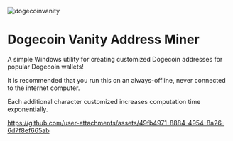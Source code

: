 ![dogecoinvanity](https://github.com/user-attachments/assets/c1c89793-5c6f-413b-b3aa-8862e9b16033)
# Dogecoin Vanity Address Miner


A simple Windows utility for creating customized Dogecoin addresses for popular Dogecoin wallets!

It is recommended that you run this on an always-offline, never connected to the internet computer.

Each additional character customized increases computation time exponentially.


https://github.com/user-attachments/assets/49fb4971-8884-4954-8a26-6d7f8ef665ab

